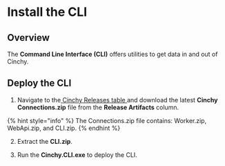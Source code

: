 # Install the CLI

## Overview

The **Command Line Interface (CLI)** offers utilities to get data in and out of Cinchy.

## Deploy the CLI

1. Navigate to the[ Cinchy Releases table ](https://cinchy.net/Tables/1477?rowHeight=Expanded)and download the latest **Cinchy Connections.zip** file from the **Release Artifacts** column.

{% hint style="info" %}
The Connections.zip file contains: Worker.zip, WebApi.zip, and CLI.zip.
{% endhint %}

2. Extract the **CLI.zip**.

3. Run the **Cinchy\.CLI.exe** to deploy the CLI.
